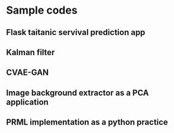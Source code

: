 # Sample codes
## Flask taitanic servival prediction app

## Kalman filter

## CVAE-GAN

## Image background extractor as a PCA application

## PRML implementation as a python practice
